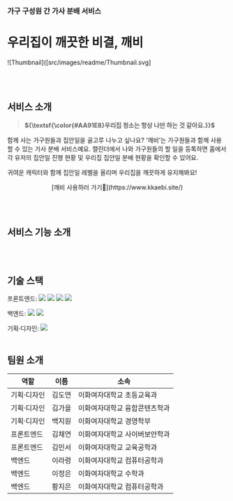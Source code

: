 
### 가구 구성원 간 가사 분배 서비스

# **우리집이 깨끗한 비결, 깨비**


![Thumbnail]([src/images/readme/Thumbnail.svg]

</br></br>

## 서비스 소개

> **${\textsf{\color{#AA91E8}우리집 청소는 항상 나만 하는 것 같아요.}}$**

함께 사는 가구원들과 집안일을 골고루 나누고 싶나요? ‘깨비’는 가구원들과 함께 사용할 수 있는 가사 분배 서비스예요. 캘린더에서 나와 가구원들의 할 일을 등록하면 홈에서 각 유저의 집안일 진행 현황 및 우리집 집안일 분배 현황을 확인할 수 있어요.

귀여운 캐릭터와 함께 집안일 레벨을 올리며 우리집을 깨끗하게 유지해봐요!

<p align="center">
[깨비 사용하러 가기🫧](https://www.kkaebi.site/)
</p>

</br></br>
## 서비스 기능 소개


</br></br>

## 기술 스택

<span>프론트엔드: </span> <img src="https://img.shields.io/badge/html-E34F26?style=for-the-badge&logo=html5&logoColor=white"> <img src="https://img.shields.io/badge/css-1572B6?style=for-the-badge&logo=css3&logoColor=white"> <img src="https://img.shields.io/badge/javascript-F7DF1E?style=for-the-badge&logo=javascript&logoColor=black"> <img src="https://img.shields.io/badge/react-61DAFB?style=for-the-badge&logo=react&logoColor=black"> 

<span>백엔드: </span><img src="https://img.shields.io/badge/python-3776AB?style=for-the-badge&logo=python&logoColor=white"> <img src="https://img.shields.io/badge/django-092E20?style=for-the-badge&logo=Django&logoColor=white">

<span>기획·디자인: </span> <img src="https://img.shields.io/badge/figma-F24E1E?style=for-the-badge&logo=figma&logoColor=white">
</br></br>

## 팀원 소개

| 역할        | 이름   | 소속                              |
| ----------- | ------ | --------------------------------- |
| 기획·디자인 | 김도연 | 이화여자대학교 초등교육과 |
| 기획·디자인 | 김가을 | 이화여자대학교 융합콘텐츠학과 |
| 기획·디자인 | 백지원 | 이화여자대학교 경영학부 |
| 프론트엔드  | 김채연 | 이화여자대학교 사이버보안학과  |
| 프론트엔드  | 김민서 | 이화여자대학교 교육공학과  |
| 백엔드      | 이라령 | 이화여자대학교 컴퓨터공학과  |
| 백엔드      | 이정은 | 이화여자대학교 수학과  |
| 백엔드      | 황지은 | 이화여자대학교 컴퓨터공학과 |

</br>
